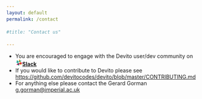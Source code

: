 ```yaml
---
layout: default
permalink: /contact

#title: "Contact us"

---
```


* You are encouraged to engage with the Devito user/dev community on <a href="https://opesci-slackin.now.sh" target="_blank"><img alt="Slack" src="images/slack.png" height="18"><strong>Slack</strong></a>
* If you would like to contribute to Devito please see <https://github.com/devitocodes/devito/blob/master/CONTRIBUTING.md>
* For anything else please contact the Gerard Gorman <g.gorman@imperial.ac.uk>